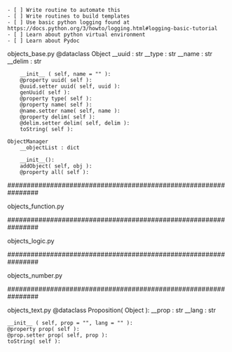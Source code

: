 	- [ ] Write routine to automate this
	- [ ] Write routines to build templates
	- [ ] Use basic python logging found at https://docs.python.org/3/howto/logging.html#logging-basic-tutorial
	- [ ] Learn about python virtual environment
	- [ ] Learn about Pydoc

objects_base.py
	@dataclass Object
		__uuid : str
		__type : str
		__name : str
		__delim : str
		
		__init__ ( self, name = "" ):
		@property uuid( self ):
		@uuid.setter uuid( self, uuid ):
		genUuid( self ):
		@property type( self ):
		@property name( self ):
		@name.setter name( self, name ):
		@property delim( self ):
		@delim.setter delim( self, delim ):
		toString( self ):

	ObjectManager
		__objectList : dict

		__init__():
		addObject( self, obj ):
		@property all( self ):

################################################################

objects_function.py


################################################################

objects_logic.py


################################################################

objects_number.py


################################################################

objects_text.py
	@dataclass Proposition( Object ):
    __prop : str
    __lang : str

    __init__ ( self, prop = "", lang = "" ):
    @property prop( self ):
    @prop.setter prop( self, prop ):
    toString( self ):

